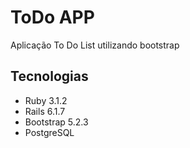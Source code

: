 # ToDo APP

Aplicação To Do List utilizando bootstrap

## Tecnologias

- Ruby 3.1.2
- Rails 6.1.7
- Bootstrap 5.2.3
- PostgreSQL
